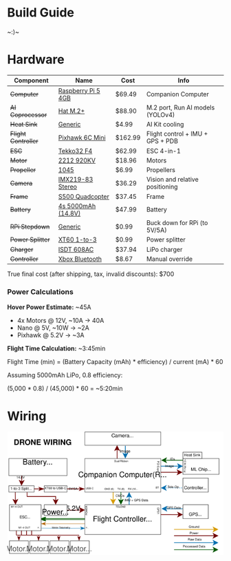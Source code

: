 # Build Guide
~:)~

# Hardware
| Component         | Name                                                                                    | Cost    | Info                              |
| ------------      | --------                                                                                | ------- | -------                           |
| ~~Computer~~          | [Raspberry Pi 5 4GB](https://www.amazon.com/dp/B0CK3L9WD3/)                             | $69.49  | Companion Computer                |
| ~~AI Coprocessor~~    | [Hat M.2+](https://www.amazon.com/dp/B0D6GMXH73/)                                       | $88.90  | M.2 port, Run AI models (YOLOv4)  |
| ~~Heat Sink~~         | [Generic](https://www.amazon.com/dp/B0CLM77BRL/)                                        | $4.99   | AI Kit cooling                    |
| ~~Flight Controller~~ | [Pixhawk 6C Mini](https://holybro.com/products/pixhawk-6c-mini?variant=44511517475005)  | $162.99 | Flight control + IMU + GPS + PDB  |
| ~~ESC~~               | [Tekko32 F4](https://holybro.com//products/tekko32-f4-4in1-50a-esc)                     | $62.99  | ESC 4-in-1                        |
| ~~Motor~~             | [2212 920KV](https://www.aliexpress.us/item/2255800307898838.html?)                     | $18.96  | Motors                            |
| ~~Propeller~~         | [1045](https://www.aliexpress.us/item/2251832363284871.html?)                           | $6.99   | Propellers                        |
| ~~Camera~~            | [IMX219-83 Stereo](https://www.aliexpress.us/item/2255801158413046.html?)               | $36.29  | Vision and relative positioning   |
| ~~Frame~~             | [S500 Quadcopter](https://www.aliexpress.us/item/2251832118132126.html?)                | $37.45  | Frame                             |
| ~~Battery~~           | [4s 5000mAh (14.8V)](https://www.amazon.com/dp/B06XK8WWX1/)                             | $47.99  | Battery                           |
| ~~RPi Stepdown~~      | [Generic](https://www.aliexpress.us/item/3256805630251942.html?)                        | $0.99   | Buck down for RPi (to 5V/5A)      |
| ~~Power Splitter~~    | [XT60 1-to-3](https://www.aliexpress.us/item/3256806275642777.html?)                    | $0.99   | Power splitter                    |
| ~~Charger~~           | [ISDT 608AC](https://www.aliexpress.us/item/3256807326424634.html?)                     | $37.94  | LiPo charger                      |
| ~~Controller~~        | [Xbox Bluetooth](https://www.aliexpress.us/item/3256807529801372.html?)                 | $8.67   | Manual override                   |

True final cost (after shipping, tax, invalid discounts): $700 

### Power Calculations
**Hover Power Estimate:** ~45A
- 4x Motors @ 12V, ~10A -> 40A
- Nano @ 5V, ~10W -> ~2A
- Pixhawk @ 5.2V -> ~3A

**Flight Time Calculation:** ~3:45min

Flight Time (min) = (Battery Capacity (mAh) * efficiency) / current (mA) * 60

Assuming 5000mAh LiPo, 0.8 efficiency:

(5,000 * 0.8) / (45,000) * 60 = ~5:20min

# Wiring
<img src="../assets/DroneWiring.svg" width="1000">